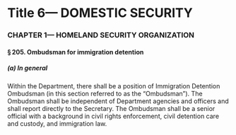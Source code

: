 
# Title 6— DOMESTIC SECURITY
### CHAPTER 1— HOMELAND SECURITY ORGANIZATION
#### § 205. Ombudsman for immigration detention
##### (a) In general

Within the Department, there shall be a position of Immigration Detention Ombudsman (in this section referred to as the “Ombudsman”). The Ombudsman shall be independent of Department agencies and officers and shall report directly to the Secretary. The Ombudsman shall be a senior official with a background in civil rights enforcement, civil detention care and custody, and immigration law.
